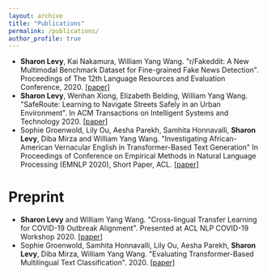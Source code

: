 ```yaml
---
layout: archive
title: "Publications"
permalink: /publications/
author_profile: true
---
```


- **Sharon Levy**, Kai Nakamura, William Yang Wang. "r/Fakeddit: A New Multimodal Benchmark Dataset for Fine-grained Fake News Detection". Proceedings of The 12th Language Resources and Evaluation Conference, 2020. [[paper]](https://www.aclweb.org/anthology/2020.lrec-1.755/)
- **Sharon Levy**, Wenhan Xiong, Elizabeth Belding, William Yang Wang. "SafeRoute: Learning to Navigate Streets Safely in an Urban Environment". In ACM Transactions on Intelligent Systems and Technology 2020. [[paper]](https://arxiv.org/abs/1811.01147)
- Sophie Groenwold, Lily Ou, Aesha Parekh, Samhita Honnavalli, **Sharon Levy**, Diba Mirza and William Yang Wang. "Investigating African-American Vernacular English in Transformer-Based Text Generation" In Proceedings of Conference on Empirical Methods in Natural Language Processing (EMNLP 2020), Short Paper, ACL. [[paper]](https://arxiv.org/abs/2010.02510)

Preprint
======

- **Sharon Levy** and William Yang Wang. "Cross-lingual Transfer Learning for COVID-19 Outbreak Alignment". Presented at ACL NLP COVID-19 Workshop 2020. [[paper]](https://arxiv.org/abs/2006.03202)
- Sophie Groenwold, Samhita Honnavalli, Lily Ou, Aesha Parekh, **Sharon Levy**, Diba Mirza, William Yang Wang. "Evaluating Transformer-Based Multilingual Text Classification". 2020. [[paper]](https://arxiv.org/abs/2004.13939)
